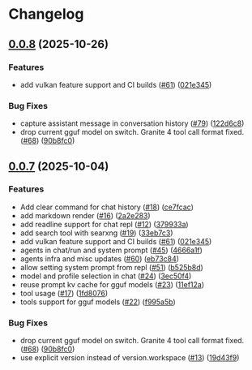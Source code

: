 # Changelog

## [0.0.8](https://github.com/codito/arey/compare/arey-v0.0.7...arey-v0.0.8) (2025-10-26)


### Features

* add vulkan feature support and CI builds ([#61](https://github.com/codito/arey/issues/61)) ([021e345](https://github.com/codito/arey/commit/021e3453251d1dc591c774798b048ecd0208a021))


### Bug Fixes

* capture assistant message in conversation history ([#79](https://github.com/codito/arey/issues/79)) ([122d6c8](https://github.com/codito/arey/commit/122d6c8336607e0bd9deca1121ffc8c4e138bce8))
* drop current gguf model on switch. Granite 4 tool call format fixed. ([#68](https://github.com/codito/arey/issues/68)) ([90b8fc0](https://github.com/codito/arey/commit/90b8fc0078a0bfa747459016fead8063c4b72bbd))

## [0.0.7](https://github.com/codito/arey/compare/arey-v0.0.6...arey-v0.0.7) (2025-10-04)


### Features

* Add clear command for chat history ([#18](https://github.com/codito/arey/issues/18)) ([ce7fcac](https://github.com/codito/arey/commit/ce7fcaca319eee9c8ee01b187d0d3ed1479de8dc))
* add markdown render ([#16](https://github.com/codito/arey/issues/16)) ([2a2e283](https://github.com/codito/arey/commit/2a2e2837b541d1acf8f9a9040872ca0860faf9e7))
* add readline support for chat repl ([#12](https://github.com/codito/arey/issues/12)) ([379933a](https://github.com/codito/arey/commit/379933aaef15beb27b3af64fc2cdec9b1f4baeb1))
* add search tool with searxng ([#19](https://github.com/codito/arey/issues/19)) ([33eb7c3](https://github.com/codito/arey/commit/33eb7c3af52e6c3e3a28659283a3e6b45b8dd427))
* add vulkan feature support and CI builds ([#61](https://github.com/codito/arey/issues/61)) ([021e345](https://github.com/codito/arey/commit/021e3453251d1dc591c774798b048ecd0208a021))
* agents in chat/run and system prompt ([#45](https://github.com/codito/arey/issues/45)) ([4666a1f](https://github.com/codito/arey/commit/4666a1f5e33c56a74def56475cb97b30030f1661))
* agents infra and misc updates ([#60](https://github.com/codito/arey/issues/60)) ([eb73c84](https://github.com/codito/arey/commit/eb73c843894c6c4df2ad3d3a0fb91a26b4cf89e0))
* allow setting system prompt from repl ([#51](https://github.com/codito/arey/issues/51)) ([b525b8d](https://github.com/codito/arey/commit/b525b8dc5badc8701cba8858301bfefa8d9b364b))
* model and profile selection in chat ([#24](https://github.com/codito/arey/issues/24)) ([3ec50f4](https://github.com/codito/arey/commit/3ec50f4038f47014d91b8daed5626c4d5227b7d1))
* reuse prompt kv cache for gguf models ([#23](https://github.com/codito/arey/issues/23)) ([11ef12a](https://github.com/codito/arey/commit/11ef12a966ed5f4ee6f3c6ddb4fce16ba2efa382))
* tool usage ([#17](https://github.com/codito/arey/issues/17)) ([1fd8076](https://github.com/codito/arey/commit/1fd80760c273bb09c4536812790857ab36d4fa6c))
* tools support for gguf models ([#22](https://github.com/codito/arey/issues/22)) ([f995a5b](https://github.com/codito/arey/commit/f995a5b8f6a76c044e3e3f1f33c5ce1f493d4070))


### Bug Fixes

* drop current gguf model on switch. Granite 4 tool call format fixed. ([#68](https://github.com/codito/arey/issues/68)) ([90b8fc0](https://github.com/codito/arey/commit/90b8fc0078a0bfa747459016fead8063c4b72bbd))
* use explicit version instead of version.workspace ([#13](https://github.com/codito/arey/issues/13)) ([19d43f9](https://github.com/codito/arey/commit/19d43f91b669e6c7f68ae1f07f9bd4ae0ba86cb1))
